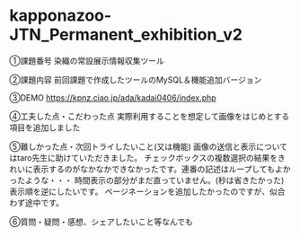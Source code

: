 # kapponazoo-JTN_Permanent_exhibition_v2

①課題番号
染織の常設展示情報収集ツール

②課題内容
前回課題で作成したツールのMySQL＆機能追加バージョン

③DEMO
https://kpnz.ciao.jp/ada/kadai0406/index.php

④工夫した点・こだわった点
実際利用することを想定して画像をはじめとする項目を追加しました

⑤難しかった点・次回トライしたいこと(又は機能)
画像の送信と表示についてはtaro先生に助けていただきました。
チェックボックスの複数選択の結果をきれいに表示するのがなかなかできなかったです。連番の記述はループしてもよかったような・・・
時間表示の部分がまだ直っていません。(秒は省きたかった)
表示順を逆にしたいです。
ページネーションを追加したかったのですが、似合わず途中です。

⑥質問・疑問・感想、シェアしたいこと等なんでも


